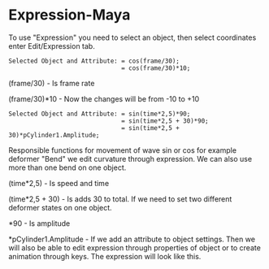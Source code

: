 # Expression-Maya
To use "Expression" you need to select an object, then select coordinates enter Edit/Expression tab.

```mel
Selected Object and Attribute: = cos(frame/30);
                               = cos(frame/30)*10;
```
(frame/30) - Is frame rate

(frame/30)*10 - Now the changes will be from -10 to +10

```mel
Selected Object and Attribute: = sin(time*2,5)*90;
                               = sin(time*2,5 + 30)*90;
                               = sin(time*2,5 + 30)*pCylinder1.Amplitude;
```                              
Responsible functions for movement of wave sin or cos for example deformer "Bend" we edit curvature through expression. We can also use more than one bend on one object.

(time*2,5) - Is speed and time

(time*2,5 + 30) - Is adds 30 to total. If we need to set two different deformer states on one object.

*90 - Is amplitude


*pCylinder1.Amplitude - If we add an attribute to object settings. Then we will also be able to edit expression through properties of object or to create animation through keys. The expression will look like this.

